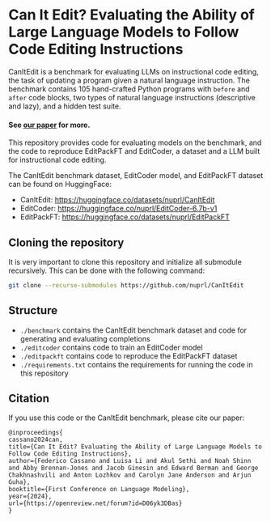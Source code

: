 # Can It Edit? Evaluating the Ability of Large Language Models to Follow Code Editing Instructions

CanItEdit is a benchmark for evaluating LLMs on instructional code editing, the task of
updating a program given a natural language instruction. The benchmark contains 105
hand-crafted Python programs with `before` and `after` code blocks,
two types of natural language instructions (descriptive and lazy), and a hidden test suite.

#### See [our paper](https://arxiv.org/abs/2312.12450) for more.

This repository provides code for evaluating models on the benchmark, and the code to reproduce
EditPackFT and EditCoder, a dataset and a LLM built for instructional code editing.

The CanItEdit benchmark dataset, EditCoder model, and EditPackFT dataset can be found on HuggingFace:

- CanItEdit: https://huggingface.co/datasets/nuprl/CanItEdit
- EditCoder: https://huggingface.co/nuprl/EditCoder-6.7b-v1
- EditPackFT: https://huggingface.co/datasets/nuprl/EditPackFT

## Cloning the repository
It is very important to clone this repository and initialize all submodule recursively.
This can be done with the following command:

```bash
git clone --recurse-submodules https://github.com/nuprl/CanItEdit
```

## Structure

- `./benchmark` contains the CanItEdit benchmark dataset and code for generating and evaluating completions
- `./editcoder` contains code to train an EditCoder model
- `./editpackft` contains code to reproduce the EditPackFT dataset
- `./requirements.txt` contains the requirements for running the code in this repository

## Citation
If you use this code or the CanItEdit benchmark, please cite our paper:

```
@inproceedings{
cassano2024can,
title={Can It Edit? Evaluating the Ability of Large Language Models to Follow Code Editing Instructions},
author={Federico Cassano and Luisa Li and Akul Sethi and Noah Shinn and Abby Brennan-Jones and Jacob Ginesin and Edward Berman and George Chakhnashvili and Anton Lozhkov and Carolyn Jane Anderson and Arjun Guha},
booktitle={First Conference on Language Modeling},
year={2024},
url={https://openreview.net/forum?id=D06yk3DBas}
}
```
